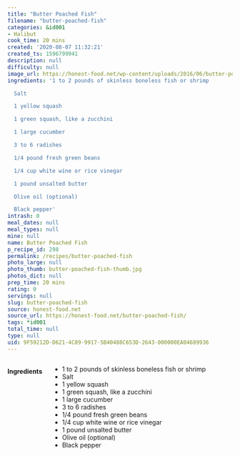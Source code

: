```yaml
---
title: "Butter Poached Fish"
filename: "butter-poached-fish"
categories: &id001
- Halibut
cook_time: 20 mins
created: '2020-08-07 11:32:21'
created_ts: 1596799941
description: null
difficulty: null
image_url: https://honest-food.net/wp-content/uploads/2016/06/butter-poached-halibut.jpg
ingredients: '1 to 2 pounds of skinless boneless fish or shrimp

  Salt

  1 yellow squash

  1 green squash, like a zucchini

  1 large cucumber

  3 to 6 radishes

  1/4 pound fresh green beans

  1/4 cup white wine or rice vinegar

  1 pound unsalted butter

  Olive oil (optional)

  Black pepper'
intrash: 0
meal_dates: null
meal_types: null
mine: null
name: Butter Poached Fish
p_recipe_id: 298
permalink: /recipes/butter-poached-fish
photo_large: null
photo_thumb: butter-poached-fish-thumb.jpg
photos_dict: null
prep_time: 20 mins
rating: 0
servings: null
slug: butter-poached-fish
source: honest-food.net
source_url: https://honest-food.net/butter-poached-fish/
tags: *id001
total_time: null
type: null
uid: 9F59212D-D621-4C89-9917-5B40488C653D-2643-000000EA04689936
---
```

<div class="large-8 medium-7 columns" id="writeup">	</div><!-- #writeup -->
</div><!-- #row-one -->
<div class="row" id="row-two">	<div class="medium-4 small-5 columns" id="ingredients"><h4>Ingredients</h4><div class="box box-ingredients content"><ul>
<li>1 to 2 pounds of skinless boneless fish or shrimp</li>
<li>Salt</li>
<li>1 yellow squash</li>
<li>1 green squash, like a zucchini</li>
<li>1 large cucumber</li>
<li>3 to 6 radishes</li>
<li>1/4 pound fresh green beans</li>
<li>1/4 cup white wine or rice vinegar</li>
<li>1 pound unsalted butter</li>
<li>Olive oil (optional)</li>
<li>Black pepper</li>
</ul>
</div>	</div>	<div class="medium-6 small-7 columns" id="directions">	</div>